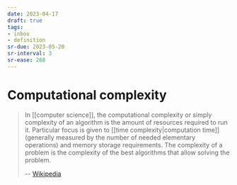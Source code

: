 ```yaml
---
date: 2023-04-17
draft: true
tags:
- inbox
- definition
sr-due: 2023-05-20
sr-interval: 3
sr-ease: 268
---
```


# Computational complexity

> In [[computer science]], the computational complexity or simply complexity of
> an algorithm is the amount of resources required to run it. Particular focus
> is given to [[time complexity|computation time]](generally measured by the
> number of needed elementary operations) and memory storage requirements. The
> complexity of a problem is the complexity of the best algorithms that allow
> solving the problem.
>
> -- [Wikipedia](https://en.wikipedia.org/wiki/Computational_complexity)
